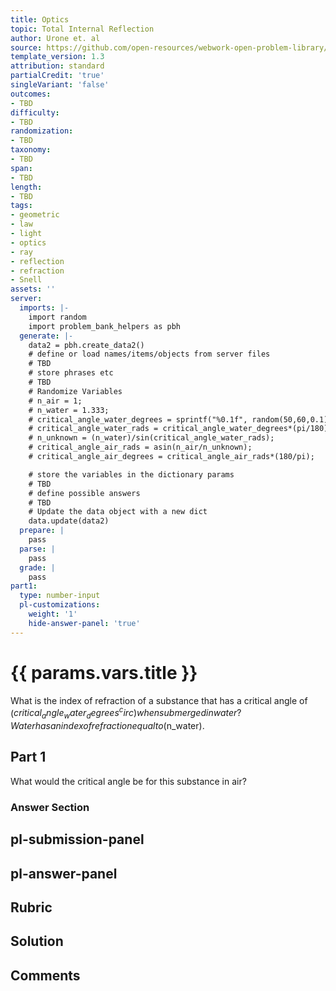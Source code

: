 ```yaml
---
title: Optics
topic: Total Internal Reflection
author: Urone et. al
source: https://github.com/open-resources/webwork-open-problem-library/tree/master/Contrib/BrockPhysics/College_Physics_Urone/25.Geometric_Optics/Total_Internal_Reflection/NU_U17-25-04-006.pg
template_version: 1.3
attribution: standard
partialCredit: 'true'
singleVariant: 'false'
outcomes:
- TBD
difficulty:
- TBD
randomization:
- TBD
taxonomy:
- TBD
span:
- TBD
length:
- TBD
tags:
- geometric
- law
- light
- optics
- ray
- reflection
- refraction
- Snell
assets: ''
server:
  imports: |-
    import random
    import problem_bank_helpers as pbh
  generate: |-
    data2 = pbh.create_data2()
    # define or load names/items/objects from server files
    # TBD
    # store phrases etc
    # TBD
    # Randomize Variables
    # n_air = 1;
    # n_water = 1.333;
    # critical_angle_water_degrees = sprintf("%0.1f", random(50,60,0.1));
    # critical_angle_water_rads = critical_angle_water_degrees*(pi/180);
    # n_unknown = (n_water)/sin(critical_angle_water_rads);
    # critical_angle_air_rads = asin(n_air/n_unknown);
    # critical_angle_air_degrees = critical_angle_air_rads*(180/pi);

    # store the variables in the dictionary params
    # TBD
    # define possible answers
    # TBD
    # Update the data object with a new dict
    data.update(data2)
  prepare: |
    pass
  parse: |
    pass
  grade: |
    pass
part1:
  type: number-input
  pl-customizations:
    weight: '1'
    hide-answer-panel: 'true'
---
```


# {{ params.vars.title }} 


What is the index of refraction of a substance that has a critical angle of ($critical_angle_water_degrees^circ) when submerged in water? Water has an index of refraction equal to ($n_water).

## Part 1 
What would the critical angle be for this substance in air? 


 ### Answer Section


## pl-submission-panel 


## pl-answer-panel 


## Rubric 


## Solution 


## Comments 


